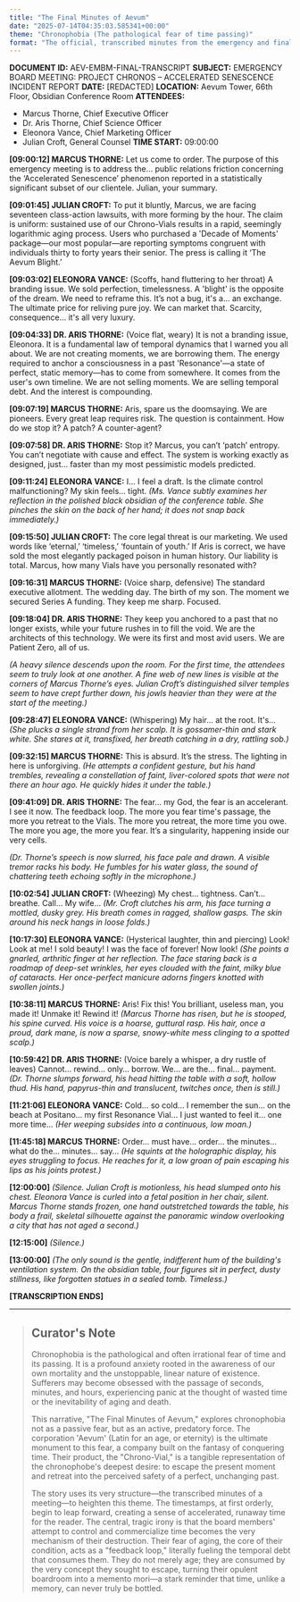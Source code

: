 ```yaml
---
title: "The Final Minutes of Aevum"
date: "2025-07-14T04:35:03.585341+00:00"
theme: "Chronophobia (The pathological fear of time passing)"
format: "The official, transcribed minutes from the emergency and final board meeting of a temporal-tech corporation named 'Aevum'."
---
```




**DOCUMENT ID:** AEV-EMBM-FINAL-TRANSCRIPT
**SUBJECT:** EMERGENCY BOARD MEETING: PROJECT CHRONOS – ACCELERATED SENESCENCE INCIDENT REPORT
**DATE:** [REDACTED]
**LOCATION:** Aevum Tower, 66th Floor, Obsidian Conference Room
**ATTENDEES:**
*   Marcus Thorne, Chief Executive Officer
*   Dr. Aris Thorne, Chief Science Officer
*   Eleonora Vance, Chief Marketing Officer
*   Julian Croft, General Counsel
**TIME START:** 09:00:00

**[09:00:12] MARCUS THORNE:** Let us come to order. The purpose of this emergency meeting is to address the… public relations friction concerning the ‘Accelerated Senescence’ phenomenon reported in a statistically significant subset of our clientele. Julian, your summary.

**[09:01:45] JULIAN CROFT:** To put it bluntly, Marcus, we are facing seventeen class-action lawsuits, with more forming by the hour. The claim is uniform: sustained use of our Chrono-Vials results in a rapid, seemingly logarithmic aging process. Users who purchased a 'Decade of Moments' package—our most popular—are reporting symptoms congruent with individuals thirty to forty years their senior. The press is calling it ‘The Aevum Blight.’

**[09:03:02] ELEONORA VANCE:** (Scoffs, hand fluttering to her throat) A branding issue. We sold perfection, timelessness. A 'blight' is the opposite of the dream. We need to reframe this. It’s not a bug, it's a… an exchange. The ultimate price for reliving pure joy. We can market that. Scarcity, consequence… it's all very luxury.

**[09:04:33] DR. ARIS THORNE:** (Voice flat, weary) It is not a branding issue, Eleonora. It is a fundamental law of temporal dynamics that I warned you all about. We are not creating moments, we are borrowing them. The energy required to anchor a consciousness in a past 'Resonance'—a state of perfect, static memory—has to come from somewhere. It comes from the user's own timeline. We are not selling moments. We are selling temporal debt. And the interest is compounding.

**[09:07:19] MARCUS THORNE:** Aris, spare us the doomsaying. We are pioneers. Every great leap requires risk. The question is containment. How do we stop it? A patch? A counter-agent?

**[09:07:58] DR. ARIS THORNE:** Stop it? Marcus, you can’t ‘patch’ entropy. You can’t negotiate with cause and effect. The system is working exactly as designed, just… faster than my most pessimistic models predicted.

**[09:11:24] ELEONORA VANCE:** I… I feel a draft. Is the climate control malfunctioning? My skin feels… tight.
*(Ms. Vance subtly examines her reflection in the polished black obsidian of the conference table. She pinches the skin on the back of her hand; it does not snap back immediately.)*

**[09:15:50] JULIAN CROFT:** The core legal threat is our marketing. We used words like ‘eternal,’ ‘timeless,’ ‘fountain of youth.’ If Aris is correct, we have sold the most elegantly packaged poison in human history. Our liability is total. Marcus, how many Vials have you personally resonated with?

**[09:16:31] MARCUS THORNE:** (Voice sharp, defensive) The standard executive allotment. The wedding day. The birth of my son. The moment we secured Series A funding. They keep me sharp. Focused.

**[09:18:04] DR. ARIS THORNE:** They keep you anchored to a past that no longer exists, while your future rushes in to fill the void. We are the architects of this technology. We were its first and most avid users. We are Patient Zero, all of us.

*(A heavy silence descends upon the room. For the first time, the attendees seem to truly look at one another. A fine web of new lines is visible at the corners of Marcus Thorne’s eyes. Julian Croft’s distinguished silver temples seem to have crept further down, his jowls heavier than they were at the start of the meeting.)*

**[09:28:47] ELEONORA VANCE:** (Whispering) My hair… at the root. It's…
*(She plucks a single strand from her scalp. It is gossamer-thin and stark white. She stares at it, transfixed, her breath catching in a dry, rattling sob.)*

**[09:32:15] MARCUS THORNE:** This is absurd. It’s the stress. The lighting in here is unforgiving.
*(He attempts a confident gesture, but his hand trembles, revealing a constellation of faint, liver-colored spots that were not there an hour ago. He quickly hides it under the table.)*

**[09:41:09] DR. ARIS THORNE:** The fear… my God, the fear is an accelerant. I see it now. The feedback loop. The more you fear time's passage, the more you retreat to the Vials. The more you retreat, the more time you owe. The more you age, the more you fear. It’s a singularity, happening inside our very cells.

*(Dr. Thorne’s speech is now slurred, his face pale and drawn. A visible tremor racks his body. He fumbles for his water glass, the sound of chattering teeth echoing softly in the microphone.)*

**[10:02:54] JULIAN CROFT:** (Wheezing) My chest… tightness. Can’t… breathe. Call… My wife…
*(Mr. Croft clutches his arm, his face turning a mottled, dusky grey. His breath comes in ragged, shallow gasps. The skin around his neck hangs in loose folds.)*

**[10:17:30] ELEONORA VANCE:** (Hysterical laughter, thin and piercing) Look! Look at me! I sold beauty! I was the face of forever! Now look!
*(She points a gnarled, arthritic finger at her reflection. The face staring back is a roadmap of deep-set wrinkles, her eyes clouded with the faint, milky blue of cataracts. Her once-perfect manicure adorns fingers knotted with swollen joints.)*

**[10:38:11] MARCUS THORNE:** Aris! Fix this! You brilliant, useless man, you made it! Unmake it! Rewind it!
*(Marcus Thorne has risen, but he is stooped, his spine curved. His voice is a hoarse, guttural rasp. His hair, once a proud, dark mane, is now a sparse, snowy-white mess clinging to a spotted scalp.)*

**[10:59:42] DR. ARIS THORNE:** (Voice barely a whisper, a dry rustle of leaves) Cannot… rewind… only… borrow. We… are the… final… payment.
*(Dr. Thorne slumps forward, his head hitting the table with a soft, hollow thud. His hand, papyrus-thin and translucent, twitches once, then is still.)*

**[11:21:06] ELEONORA VANCE:** Cold… so cold… I remember the sun… on the beach at Positano… my first Resonance Vial… I just wanted to feel it… one more time…
*(Her weeping subsides into a continuous, low moan.)*

**[11:45:18] MARCUS THORNE:** Order… must have… order… the minutes… what do the… minutes… say…
*(He squints at the holographic display, his eyes struggling to focus. He reaches for it, a low groan of pain escaping his lips as his joints protest.)*

**[12:00:00]**
*(Silence. Julian Croft is motionless, his head slumped onto his chest. Eleonora Vance is curled into a fetal position in her chair, silent. Marcus Thorne stands frozen, one hand outstretched towards the table, his body a frail, skeletal silhouette against the panoramic window overlooking a city that has not aged a second.)*

**[12:15:00]**
*(Silence.)*

**[13:00:00]**
*(The only sound is the gentle, indifferent hum of the building's ventilation system. On the obsidian table, four figures sit in perfect, dusty stillness, like forgotten statues in a sealed tomb. Timeless.)*

**[TRANSCRIPTION ENDS]**

---

> ## Curator's Note
>
> Chronophobia is the pathological and often irrational fear of time and its passing. It is a profound anxiety rooted in the awareness of our own mortality and the unstoppable, linear nature of existence. Sufferers may become obsessed with the passage of seconds, minutes, and hours, experiencing panic at the thought of wasted time or the inevitability of aging and death.
> 
> This narrative, "The Final Minutes of Aevum," explores chronophobia not as a passive fear, but as an active, predatory force. The corporation 'Aevum' (Latin for an age, or eternity) is the ultimate monument to this fear, a company built on the fantasy of conquering time. Their product, the "Chrono-Vial," is a tangible representation of the chronophobe's deepest desire: to escape the present moment and retreat into the perceived safety of a perfect, unchanging past.
> 
> The story uses its very structure—the transcribed minutes of a meeting—to heighten this theme. The timestamps, at first orderly, begin to leap forward, creating a sense of accelerated, runaway time for the reader. The central, tragic irony is that the board members' attempt to control and commercialize time becomes the very mechanism of their destruction. Their fear of aging, the core of their condition, acts as a "feedback loop," literally fueling the temporal debt that consumes them. They do not merely age; they are consumed by the very concept they sought to escape, turning their opulent boardroom into a memento mori—a stark reminder that time, unlike a memory, can never truly be bottled.
